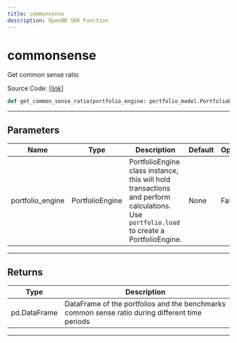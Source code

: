 ```yaml
---
title: commonsense
description: OpenBB SDK Function
---
```


# commonsense

Get common sense ratio

Source Code: [[link](https://github.com/OpenBB-finance/OpenBBTerminal/tree/main/openbb_terminal/portfolio/portfolio_model.py#L1338)]

```python
def get_common_sense_ratio(portfolio_engine: portfolio_model.PortfolioEngine) -> None
```
---
## Parameters

| Name | Type | Description | Default | Optional |
| ---- | ---- | ----------- | ------- | -------- |
| portfolio_engine | PortfolioEngine | PortfolioEngine class instance, this will hold transactions and perform calculations.<br/>Use `portfolio.load` to create a PortfolioEngine. | None | False |

---
## Returns

| Type | Description |
| ---- | ----------- |
| pd.DataFrame | DataFrame of the portfolios and the benchmarks common sense ratio during different time periods |

---
